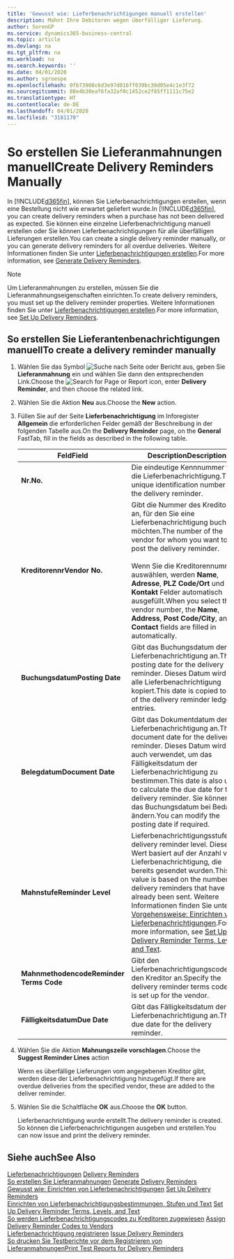 ```yaml
---
title: 'Gewusst wie: Lieferbenachrichtigungen manuell erstellen'
description: Mahnt Ihre Debitoren wegen überfälliger Lieferung.
author: SorenGP
ms.service: dynamics365-business-central
ms.topic: article
ms.devlang: na
ms.tgt_pltfrm: na
ms.workload: na
ms.search.keywords: ''
ms.date: 04/01/2020
ms.author: sgroespe
ms.openlocfilehash: 0fb73908c6d3e97d016ff039bc30d05e4c1e3f72
ms.sourcegitcommit: 88e4b30eaf6fa32af0c1452ce2f85ff1111c75e2
ms.translationtype: HT
ms.contentlocale: de-DE
ms.lasthandoff: 04/01/2020
ms.locfileid: "3181170"
---
```

# <a name="create-delivery-reminders-manually"></a><span data-ttu-id="1e424-103">So erstellen Sie Lieferanmahnungen manuell</span><span class="sxs-lookup"><span data-stu-id="1e424-103">Create Delivery Reminders Manually</span></span>
<span data-ttu-id="1e424-104">In [!INCLUDE[d365fin](../../includes/d365fin_md.md)], können Sie Lieferbenachrichtigungen erstellen, wenn eine Bestellung nicht wie erwartet geliefert wurde.</span><span class="sxs-lookup"><span data-stu-id="1e424-104">In [!INCLUDE[d365fin](../../includes/d365fin_md.md)], you can create delivery reminders when a purchase has not been delivered as expected.</span></span> <span data-ttu-id="1e424-105">Sie können eine einzelne Lieferbenachrichtigung manuell erstellen oder Sie können Lieferbenachrichtigungen für alle überfälligen Lieferungen erstellen.</span><span class="sxs-lookup"><span data-stu-id="1e424-105">You can create a single delivery reminder manually, or you can generate delivery reminders for all overdue deliveries.</span></span> <span data-ttu-id="1e424-106">Weitere Informationen finden Sie unter [Lieferbenachrichtigungen erstellen](how-to-generate-delivery-reminders.md).</span><span class="sxs-lookup"><span data-stu-id="1e424-106">For more information, see [Generate Delivery Reminders](how-to-generate-delivery-reminders.md).</span></span>

> [!NOTE]
> <span data-ttu-id="1e424-107">Um Lieferanmahnungen zu erstellen, müssen Sie die Lieferanmahnungseigenschaften einrichten.</span><span class="sxs-lookup"><span data-stu-id="1e424-107">To create delivery reminders, you must set up the delivery reminder properties.</span></span> <span data-ttu-id="1e424-108">Weitere Informationen finden Sie unter [Lieferbenachrichtigungen erstellen](how-to-set-up-delivery-reminders.md).</span><span class="sxs-lookup"><span data-stu-id="1e424-108">For more information, see [Set Up Delivery Reminders](how-to-set-up-delivery-reminders.md).</span></span>

## <a name="to-create-a-delivery-reminder-manually"></a><span data-ttu-id="1e424-109">So erstellen Sie Lieferantenbenachrichtigungen manuell</span><span class="sxs-lookup"><span data-stu-id="1e424-109">To create a delivery reminder manually</span></span>  

1.  <span data-ttu-id="1e424-110">Wählen Sie das Symbol ![Suche nach Seite oder Bericht](../../media/ui-search/search_small.png "Symbol „Suche nach Seite oder Bericht“") aus, geben Sie **Lieferanmahnung** ein und wählen Sie dann den entsprechenden Link.</span><span class="sxs-lookup"><span data-stu-id="1e424-110">Choose the ![Search for Page or Report](../../media/ui-search/search_small.png "Search for Page or Report icon") icon, enter **Delivery Reminder**, and then choose the related link.</span></span>  
2.  <span data-ttu-id="1e424-111">Wählen Sie die Aktion **Neu** aus.</span><span class="sxs-lookup"><span data-stu-id="1e424-111">Choose the **New** action.</span></span>  
3.  <span data-ttu-id="1e424-112">Füllen Sie auf der Seite **Lieferbenachrichtigung** im Inforegister **Allgemein** die erforderlichen Felder gemäß der Beschreibung in der folgenden Tabelle aus.</span><span class="sxs-lookup"><span data-stu-id="1e424-112">On the **Delivery Reminder** page, on the **General** FastTab, fill in the fields as described in the following table.</span></span>  

    |<span data-ttu-id="1e424-113">Feld</span><span class="sxs-lookup"><span data-stu-id="1e424-113">Field</span></span>|<span data-ttu-id="1e424-114">Description</span><span class="sxs-lookup"><span data-stu-id="1e424-114">Description</span></span>|  
    |---------------------------------|---------------------------------------|  
    |<span data-ttu-id="1e424-115">**Nr.**</span><span class="sxs-lookup"><span data-stu-id="1e424-115">**No.**</span></span>|<span data-ttu-id="1e424-116">Die eindeutige Kennnummer für die Lieferbenachrichtigung.</span><span class="sxs-lookup"><span data-stu-id="1e424-116">The unique identification number for the delivery reminder.</span></span>|  
    |<span data-ttu-id="1e424-117">**Kreditorennr**</span><span class="sxs-lookup"><span data-stu-id="1e424-117">**Vendor No.**</span></span>|<span data-ttu-id="1e424-118">Gibt die Nummer des Kreditors an, für den Sie eine Lieferbenachrichtigung buchen möchten.</span><span class="sxs-lookup"><span data-stu-id="1e424-118">The number of the vendor for whom you want to post the delivery reminder.</span></span><br /><br /> <span data-ttu-id="1e424-119">Wenn Sie die Kreditorennummer auswählen, werden **Name**, **Adresse**, **PLZ Code/Ort** und **Kontakt** Felder automatisch ausgefüllt.</span><span class="sxs-lookup"><span data-stu-id="1e424-119">When you select the vendor number, the **Name**, **Address**, **Post Code/City**, and **Contact** fields are filled in automatically.</span></span>|  
    |<span data-ttu-id="1e424-120">**Buchungsdatum**</span><span class="sxs-lookup"><span data-stu-id="1e424-120">**Posting Date**</span></span>|<span data-ttu-id="1e424-121">Gibt das Buchungsdatum der Lieferbenachrichtigung an.</span><span class="sxs-lookup"><span data-stu-id="1e424-121">The posting date for the delivery reminder.</span></span> <span data-ttu-id="1e424-122">Dieses Datum wird in alle Lieferbenachrichtigung kopiert.</span><span class="sxs-lookup"><span data-stu-id="1e424-122">This date is copied to all of the delivery reminder ledger entries.</span></span>|  
    |<span data-ttu-id="1e424-123">**Belegdatum**</span><span class="sxs-lookup"><span data-stu-id="1e424-123">**Document Date**</span></span>|<span data-ttu-id="1e424-124">Gibt das Dokumentdatum der Lieferbenachrichtigung an.</span><span class="sxs-lookup"><span data-stu-id="1e424-124">The document date for the delivery reminder.</span></span> <span data-ttu-id="1e424-125">Dieses Datum wird auch verwendet, um das Fälligkeitsdatum der Lieferbenachrichtigung zu bestimmen.</span><span class="sxs-lookup"><span data-stu-id="1e424-125">This date is also used to calculate the due date for the delivery reminder.</span></span> <span data-ttu-id="1e424-126">Sie können das Buchungsdatum bei Bedarf ändern.</span><span class="sxs-lookup"><span data-stu-id="1e424-126">You can modify the posting date if required.</span></span>|  
    |<span data-ttu-id="1e424-127">**Mahnstufe**</span><span class="sxs-lookup"><span data-stu-id="1e424-127">**Reminder Level**</span></span>|<span data-ttu-id="1e424-128">Lieferbenachrichtigungsstufe.</span><span class="sxs-lookup"><span data-stu-id="1e424-128">The delivery reminder level.</span></span> <span data-ttu-id="1e424-129">Dieser Wert basiert auf der Anzahl von Lieferbenachrichtigung, die bereits gesendet wurden.</span><span class="sxs-lookup"><span data-stu-id="1e424-129">This value is based on the number of delivery reminders that have already been sent.</span></span> <span data-ttu-id="1e424-130">Weitere Informationen finden Sie unter [Vorgehensweise: Einrichten von Lieferbenachrichtigungen](how-to-set-up-delivery-reminder-terms-levels-and-text.md).</span><span class="sxs-lookup"><span data-stu-id="1e424-130">For more information, see [Set Up Delivery Reminder Terms, Levels, and Text](how-to-set-up-delivery-reminder-terms-levels-and-text.md).</span></span>|  
    |<span data-ttu-id="1e424-131">**Mahnmethodencode**</span><span class="sxs-lookup"><span data-stu-id="1e424-131">**Reminder Terms Code**</span></span>|<span data-ttu-id="1e424-132">Gibt den Lieferbenachrichtigungscode für den Kreditor an.</span><span class="sxs-lookup"><span data-stu-id="1e424-132">Specify the delivery reminder terms code that is set up for the vendor.</span></span>|  
    |<span data-ttu-id="1e424-133">**Fälligkeitsdatum**</span><span class="sxs-lookup"><span data-stu-id="1e424-133">**Due Date**</span></span>|<span data-ttu-id="1e424-134">Gibt das Fälligkeitsdatum der Lieferbenachrichtigung an.</span><span class="sxs-lookup"><span data-stu-id="1e424-134">The due date for the delivery reminder.</span></span>|  

4.  <span data-ttu-id="1e424-135">Wählen Sie die Aktion **Mahnungszeile vorschlagen**.</span><span class="sxs-lookup"><span data-stu-id="1e424-135">Choose the **Suggest Reminder Lines** action</span></span>  

    <span data-ttu-id="1e424-136">Wenn es überfällige Lieferungen vom angegebenen Kreditor gibt, werden diese der Lieferbenachrichtigung hinzugefügt.</span><span class="sxs-lookup"><span data-stu-id="1e424-136">If there are overdue deliveries from the specified vendor, these are added to the deliver reminder.</span></span>  

5.  <span data-ttu-id="1e424-137">Wählen Sie die Schaltfläche **OK** aus.</span><span class="sxs-lookup"><span data-stu-id="1e424-137">Choose the **OK** button.</span></span>  

    <span data-ttu-id="1e424-138">Lieferbenachrichtigung wurde erstellt.</span><span class="sxs-lookup"><span data-stu-id="1e424-138">The delivery reminder is created.</span></span> <span data-ttu-id="1e424-139">So können die Lieferbenachrichtigungen ausgeben und erstellen.</span><span class="sxs-lookup"><span data-stu-id="1e424-139">You can now issue and print the delivery reminder.</span></span>  

## <a name="see-also"></a><span data-ttu-id="1e424-140">Siehe auch</span><span class="sxs-lookup"><span data-stu-id="1e424-140">See Also</span></span>  
 <span data-ttu-id="1e424-141">[Lieferbenachrichtigungen](delivery-reminders.md) </span><span class="sxs-lookup"><span data-stu-id="1e424-141">[Delivery Reminders](delivery-reminders.md) </span></span>  
 <span data-ttu-id="1e424-142">[So erstellen Sie Lieferanmahnungen](how-to-generate-delivery-reminders.md) </span><span class="sxs-lookup"><span data-stu-id="1e424-142">[Generate Delivery Reminders](how-to-generate-delivery-reminders.md) </span></span>  
 <span data-ttu-id="1e424-143">[Gewusst wie: Einrichten von Lieferbenachrichtigungen](how-to-set-up-delivery-reminders.md) </span><span class="sxs-lookup"><span data-stu-id="1e424-143">[Set Up Delivery Reminders](how-to-set-up-delivery-reminders.md) </span></span>  
 <span data-ttu-id="1e424-144">[Einrichten von Lieferbenachrichtigungsbestimmungen, Stufen und Text](how-to-set-up-delivery-reminder-terms-levels-and-text.md) </span><span class="sxs-lookup"><span data-stu-id="1e424-144">[Set Up Delivery Reminder Terms, Levels, and Text](how-to-set-up-delivery-reminder-terms-levels-and-text.md) </span></span>  
 <span data-ttu-id="1e424-145">[So werden Lieferbenachrichtigungscodes zu Kreditoren zugewiesen](how-to-assign-delivery-reminder-codes-to-vendors.md) </span><span class="sxs-lookup"><span data-stu-id="1e424-145">[Assign Delivery Reminder Codes to Vendors](how-to-assign-delivery-reminder-codes-to-vendors.md) </span></span>  
 <span data-ttu-id="1e424-146">[Lieferbenachrichtigung registrieren](how-to-issue-delivery-reminders.md) </span><span class="sxs-lookup"><span data-stu-id="1e424-146">[Issue Delivery Reminders](how-to-issue-delivery-reminders.md) </span></span>  
 [<span data-ttu-id="1e424-147">So drucken Sie Testberichte vor dem Registrieren von Lieferanmahnungen</span><span class="sxs-lookup"><span data-stu-id="1e424-147">Print Test Reports for Delivery Reminders</span></span>](how-to-print-test-reports-for-delivery-reminders.md)
